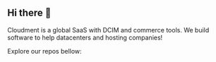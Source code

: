 ## Hi there 👋

Cloudment is a global SaaS with DCIM and commerce tools.
We build software to help datacenters and hosting companies!

Explore our repos bellow:
